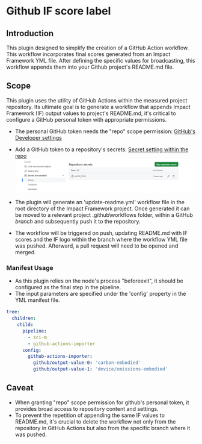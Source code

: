 # Github IF score label

## Introduction

This plugin designed to simplify the creation of a GitHub Action workflow. This workflow incorporates final scores generated from an Impact Framework YML file. After defining the specific values for broadcasting, this workflow appends them into your Github project's README.md file.

## Scope

This plugin uses the utility of GitHub Actions within the measured project repository. Its ultimate goal is to generate a workflow that appends Impact Framework (IF) output values to project's README.md, it's critical to configure a GitHub personal token with appropriate permissions.

- The personal GitHub token needs the "repo" scope permission: [GitHub's Developer settings](https://github.com/settings/apps)

- Add a GitHub token to a repository's secrets: [Secret setting within the repo](https://github.com/seedstarter/front-ui/settings/secrets/actions)
  ![alt text](image.png)

- The plugin will generate an 'update-readme.yml' workflow file in the root directory of the Impact Framework project.
  Once generated it can be moved to a relevant project .github\workflows folder, within a GitHub _branch_ and subsequently push it to the repository.

- The workflow will be triggered on push, updating README.md with IF scores and the IF logo within the branch where the workflow YML file was pushed. Afterward, a pull request will need to be opened and merged.

### Manifest Usage

- As this plugin relies on the node's process "beforeexit", it should be configured as the final step in the pipeline.
- The input parameters are specified under the 'config' property in the YML manifest file.

```yaml
tree:
  children:
    child:
      pipeline:
        - sci-m
        - github-actions-importer
      config:
        github-actions-importer:
          github/output-value-0: 'carbon-embodied'
          github/output-value-1: 'device/emissions-embodied'
```

## Caveat

- When granting "repo" scope permission for github's personal token, it provides broad access to repository content and settings.
- To prevent the repetition of appending the same IF values to README.md, it's crucial to delete the workflow not only from the repository in GitHub Actions but also from the specific branch where it was pushed.
